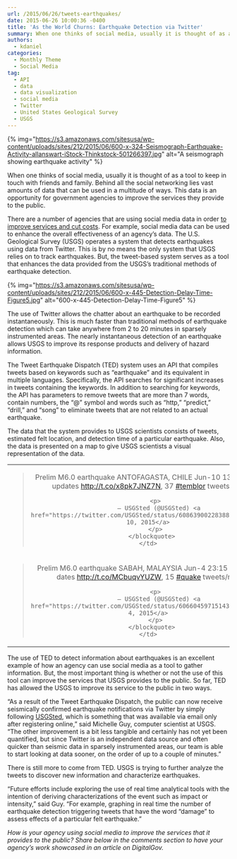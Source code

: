 ```yaml
---
url: /2015/06/26/tweets-earthquakes/
date: 2015-06-26 10:00:36 -0400
title: 'As the World Churns: Earthquake Detection via Twitter'
summary: When one thinks of social media, usually it is thought of as a tool to keep in touch with friends and family. Behind all the social networking lies vast amounts of data that can be used in a multitude of ways. This data is an opportunity for government agencies to improve the services they provide
authors:
  - kdaniel
categories:
  - Monthly Theme
  - Social Media
tag:
  - API
  - data
  - data visualization
  - social media
  - Twitter
  - United States Geological Survey
  - USGS
---
```


{% img="https://s3.amazonaws.com/sitesusa/wp-content/uploads/sites/212/2015/06/600-x-324-Seismograph-Earthquake-Activity-allanswart-iStock-Thinkstock-501266397.jpg" alt="A seismograph showing earthquake activity" %} 

When one thinks of social media, usually it is thought of as a tool to keep in touch with friends and family. Behind all the social networking lies vast amounts of data that can be used in a multitude of ways. This data is an opportunity for government agencies to improve the services they provide to the public.

There are a number of agencies that are using social media data in order [to improve services and cut costs](https://www.WHATEVER/2015/01/05/great-customer-service-in-140-characters-askfafsa-twitter-chats/). For example, social media data can be used to enhance the overall effectiveness of an agency&#8217;s data. The U.S. Geological Survey (USGS) operates a system that detects earthquakes using data from Twitter. This is by no means the only system that USGS relies on to track earthquakes. But, the tweet-based system serves as a tool that enhances the data provided from the USGS’s traditional methods of earthquake detection.

{% img="https://s3.amazonaws.com/sitesusa/wp-content/uploads/sites/212/2015/06/600-x-445-Detection-Delay-Time-Figure5.jpg" alt="600-x-445-Detection-Delay-Time-Figure5" %}

The use of Twitter allows the chatter about an earthquake to be recorded instantaneously. This is much faster than traditional methods of earthquake detection which can take anywhere from 2 to 20 minutes in sparsely instrumented areas. The nearly instantaneous detection of an earthquake allows USGS to improve its response products and delivery of hazard information.

The Tweet Earthquake Dispatch (TED) system uses an API that compiles tweets based on keywords such as “earthquake” and its equivalent in multiple languages. Specifically, the API searches for significant increases in tweets containing the keywords. In addition to searching for keywords, the API has parameters to remove tweets that are more than 7 words, contain numbers, the “@” symbol and words such as “http,” “predict,” “drill,” and “song” to eliminate tweets that are not related to an actual earthquake.

The data that the system provides to USGS scientists consists of tweets, estimated felt location, and detection time of a particular earthquake. Also, the data is presented on a map to give USGS scientists a visual representation of the data.

<table border="0" width="100%" cellspacing="0" cellpadding="0">
  <tr>
    <td style="text-align: center;vertical-align: top;border-style: none">
      <blockquote class="twitter-tweet" lang="en">
        <p dir="ltr" lang="en">
          Prelim M6.0 earthquake ANTOFAGASTA, CHILE Jun-10 13:52 UTC, updates <a href="http://t.co/x8pk7JNZ7N">http://t.co/x8pk7JNZ7N</a>, 37 <a href="https://twitter.com/hashtag/temblor?src=hash">#temblor</a> tweets/min
        </p>
        
        <p>
          — USGSted (@USGSted) <a href="https://twitter.com/USGSted/status/608639002283888640">June 10, 2015</a>
        </p>
      </blockquote>
    </td>
  </tr>
  
  <tr>
    <td style="text-align: center;vertical-align: top;border-style: none">
      <blockquote class="twitter-tweet" lang="en">
        <p dir="ltr" lang="en">
          Prelim M6.0 earthquake SABAH, MALAYSIA Jun-4 23:15 UTC, updates <a href="http://t.co/MCbuqvYUZW">http://t.co/MCbuqvYUZW</a>, 15 <a href="https://twitter.com/hashtag/quake?src=hash">#quake</a> tweets/min
        </p>
        
        <p>
          — USGSted (@USGSted) <a href="https://twitter.com/USGSted/status/606604597151436801">June 4, 2015</a>
        </p>
      </blockquote>
    </td>
  </tr>
</table>

The use of TED to detect information about earthquakes is an excellent example of how an agency can use social media as a tool to gather information. But, the most important thing is whether or not the use of this tool can improve the services that USGS provides to the public. So far, TED has allowed the USGS to improve its service to the public in two ways.

“As a result of the Tweet Earthquake Dispatch, the public can now receive seismically confirmed earthquake notifications via Twitter by simply following [USGSted](https://twitter.com/usgsted), which is something that was available via email only after registering online,” said Michelle Guy, computer scientist at USGS. “The other improvement is a bit less tangible and certainly has not yet been quantified, but since Twitter is an independent data source and often quicker than seismic data in sparsely instrumented areas, our team is able to start looking at data sooner, on the order of up to a couple of minutes.”

There is still more to come from TED. USGS is trying to further analyze the tweets to discover new information and characterize earthquakes.

“Future efforts include exploring the use of real time analytical tools with the intention of deriving characterizations of the event such as impact or intensity,” said Guy. “For example, graphing in real time the number of earthquake detection triggering tweets that have the word “damage” to assess effects of a particular felt earthquake.”

_How is your agency using social media to improve the services that it provides to the public? Share below in the comments section to have your agency’s work showcased in an article on DigitalGov._